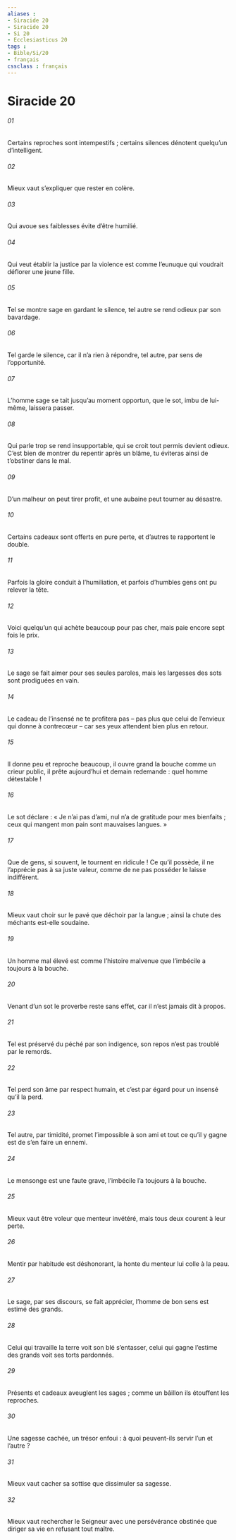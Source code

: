 ```yaml
---
aliases : 
- Siracide 20
- Siracide 20
- Si 20
- Ecclesiasticus 20
tags : 
- Bible/Si/20
- français
cssclass : français
---
```


# Siracide 20

###### 01
Certains reproches sont intempestifs ;
certains silences dénotent quelqu’un d’intelligent.
###### 02
Mieux vaut s’expliquer que rester en colère.
###### 03
Qui avoue ses faiblesses évite d’être humilié.
###### 04
Qui veut établir la justice par la violence
est comme l’eunuque qui voudrait déflorer une jeune fille.
###### 05
Tel se montre sage en gardant le silence,
tel autre se rend odieux par son bavardage.
###### 06
Tel garde le silence, car il n’a rien à répondre,
tel autre, par sens de l’opportunité.
###### 07
L’homme sage se tait jusqu’au moment opportun,
que le sot, imbu de lui-même, laissera passer.
###### 08
Qui parle trop se rend insupportable,
qui se croit tout permis devient odieux.
C’est bien de montrer du repentir après un blâme,
tu éviteras ainsi de t’obstiner dans le mal.
###### 09
D’un malheur on peut tirer profit,
et une aubaine peut tourner au désastre.
###### 10
Certains cadeaux sont offerts en pure perte,
et d’autres te rapportent le double.
###### 11
Parfois la gloire conduit à l’humiliation,
et parfois d’humbles gens ont pu relever la tête.
###### 12
Voici quelqu’un qui achète beaucoup pour pas cher,
mais paie encore sept fois le prix.
###### 13
Le sage se fait aimer pour ses seules paroles,
mais les largesses des sots sont prodiguées en vain.
###### 14
Le cadeau de l’insensé ne te profitera pas
– pas plus que celui de l’envieux qui donne à contrecœur –
car ses yeux attendent bien plus en retour.
###### 15
Il donne peu et reproche beaucoup,
il ouvre grand la bouche comme un crieur public,
il prête aujourd’hui et demain redemande :
quel homme détestable !
###### 16
Le sot déclare : « Je n’ai pas d’ami,
nul n’a de gratitude pour mes bienfaits ;
ceux qui mangent mon pain sont mauvaises langues. »
###### 17
Que de gens, si souvent, le tournent en ridicule !
Ce qu’il possède, il ne l’apprécie pas à sa juste valeur,
comme de ne pas posséder le laisse indifférent.
###### 18
Mieux vaut choir sur le pavé que déchoir par la langue ;
ainsi la chute des méchants est-elle soudaine.
###### 19
Un homme mal élevé est comme l’histoire malvenue
que l’imbécile a toujours à la bouche.
###### 20
Venant d’un sot le proverbe reste sans effet,
car il n’est jamais dit à propos.
###### 21
Tel est préservé du péché par son indigence,
son repos n’est pas troublé par le remords.
###### 22
Tel perd son âme par respect humain,
et c’est par égard pour un insensé qu’il la perd.
###### 23
Tel autre, par timidité, promet l’impossible à son ami
et tout ce qu’il y gagne est de s’en faire un ennemi.
###### 24
Le mensonge est une faute grave,
l’imbécile l’a toujours à la bouche.
###### 25
Mieux vaut être voleur que menteur invétéré,
mais tous deux courent à leur perte.
###### 26
Mentir par habitude est déshonorant,
la honte du menteur lui colle à la peau.
###### 27
Le sage, par ses discours, se fait apprécier,
l’homme de bon sens est estimé des grands.
###### 28
Celui qui travaille la terre voit son blé s’entasser,
celui qui gagne l’estime des grands voit ses torts pardonnés.
###### 29
Présents et cadeaux aveuglent les sages ;
comme un bâillon ils étouffent les reproches.
###### 30
Une sagesse cachée, un trésor enfoui :
à quoi peuvent-ils servir l’un et l’autre ?
###### 31
Mieux vaut cacher sa sottise
que dissimuler sa sagesse.
###### 32
Mieux vaut rechercher le Seigneur avec une persévérance obstinée
que diriger sa vie en refusant tout maître.
